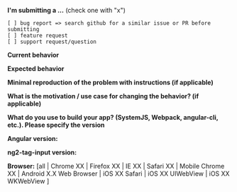 <!--
IF YOU DON'T FILL OUT THE FOLLOWING INFORMATION WE WILL CLOSE YOUR ISSUE WITHOUT INVESTIGATING
-->

**I'm submitting a ...**  (check one with "x")
```
[ ] bug report => search github for a similar issue or PR before submitting
[ ] feature request
[ ] support request/question
```


**Current behavior**
<!-- Describe how the bug manifests. -->



**Expected behavior**
<!-- Describe what the behavior would be without the bug. -->



**Minimal reproduction of the problem with instructions (if applicable)**
<!--
If the current behavior is a bug or you can illustrate your feature request better with an example,
please provide the *STEPS TO REPRODUCE* and if possible a *MINIMAL DEMO*
-->



**What is the motivation / use case for changing the behavior? (if applicable)**
<!-- Describe the motivation or the concrete use case -->



**What do you use to build your app? (SystemJS, Webpack, angular-cli, etc.). Please specify the version**
<!-- Operating system, IDE, package manager, HTTP server, ... -->



**Angular version:** 
<!-- Check whether this is still an issue in the most recent Angular version -->



**ng2-tag-input version:**
<!-- Check whether this is still an issue in the most recent ng2-tag-input version -->


**Browser:** [all | Chrome XX | Firefox XX | IE XX | Safari XX | Mobile Chrome XX | Android X.X Web Browser | iOS XX Safari | iOS XX UIWebView | iOS XX WKWebView ]
<!-- All browsers where this could be reproduced -->
